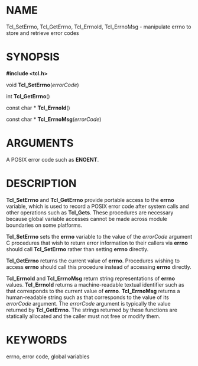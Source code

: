 # NAME

Tcl_SetErrno, Tcl_GetErrno, Tcl_ErrnoId, Tcl_ErrnoMsg - manipulate errno
to store and retrieve error codes

# SYNOPSIS

**#include \<tcl.h\>**

void **Tcl_SetErrno**(*errorCode*)

int **Tcl_GetErrno**()

const char \* **Tcl_ErrnoId**()

const char \* **Tcl_ErrnoMsg**(*errorCode*)

# ARGUMENTS

A POSIX error code such as **ENOENT**.

# DESCRIPTION

**Tcl_SetErrno** and **Tcl_GetErrno** provide portable access to the
**errno** variable, which is used to record a POSIX error code after
system calls and other operations such as **Tcl_Gets**. These procedures
are necessary because global variable accesses cannot be made across
module boundaries on some platforms.

**Tcl_SetErrno** sets the **errno** variable to the value of the
*errorCode* argument C procedures that wish to return error information
to their callers via **errno** should call **Tcl_SetErrno** rather than
setting **errno** directly.

**Tcl_GetErrno** returns the current value of **errno**. Procedures
wishing to access **errno** should call this procedure instead of
accessing **errno** directly.

**Tcl_ErrnoId** and **Tcl_ErrnoMsg** return string representations of
**errno** values. **Tcl_ErrnoId** returns a machine-readable textual
identifier such as that corresponds to the current value of **errno**.
**Tcl_ErrnoMsg** returns a human-readable string such as that
corresponds to the value of its *errorCode* argument. The *errorCode*
argument is typically the value returned by **Tcl_GetErrno**. The
strings returned by these functions are statically allocated and the
caller must not free or modify them.

# KEYWORDS

errno, error code, global variables

